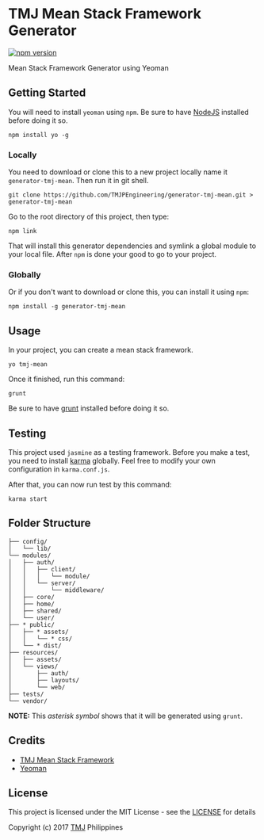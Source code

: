 # TMJ Mean Stack Framework Generator
[![npm version](https://img.shields.io/npm/v/generator-tmj-mean.svg)](https://www.npmjs.org/package/generator-tmj-mean)

Mean Stack Framework Generator using Yeoman

## Getting Started

You will need to install `yeoman` using `npm`. Be sure to have [NodeJS](https://nodejs.org/en/download/) installed before doing it so.

```
npm install yo -g
```

### Locally

You need to download or clone this to a new project locally name it `generator-tmj-mean`. Then run it in git shell.

```
git clone https://github.com/TMJPEngineering/generator-tmj-mean.git > generator-tmj-mean
```

Go to the root directory of this project, then type:

```
npm link
```

That will install this generator dependencies and symlink a global module to your local file. After `npm` is done your good to go to your project.

### Globally

Or if you don't want to download or clone this, you can install it using `npm`:

```
npm install -g generator-tmj-mean
```

## Usage

In your project, you can create a mean stack framework.

```
yo tmj-mean
```

Once it finished, run this command:

```
grunt
```

Be sure to have [grunt](https://gruntjs.com/) installed before doing it so.

## Testing

This project used `jasmine` as a testing framework. Before you make a test, you need to install [karma](https://karma-runner.github.io/latest/intro/installation.html) globally. Feel free to modify your own configuration in `karma.conf.js`.

After that, you can now run test by this command:

```
karma start
```

## Folder Structure

```
├── config/
│   └── lib/
└── modules/
│   ├── auth/
│   │   ├── client/
│   │   │   └── module/
│   │   └── server/
│   │       └── middleware/
│   ├── core/
│   ├── home/
│   ├── shared/
│   └── user/
├── * public/
│   ├── * assets/
│   │   └── * css/
│   └── * dist/
├── resources/
│   ├── assets/
│   └── views/
│       ├── auth/
│       ├── layouts/
│       └── web/
├── tests/
└── vendor/
```

**NOTE:** This *asterisk symbol* shows that it will be generated using `grunt`.

## Credits

- [TMJ Mean Stack Framework](https://github.com/TMJPEngineering/mean-stack-framework)
- [Yeoman](http://yeoman.io/)

## License

This project is licensed under the MIT License - see the [LICENSE](https://github.com/TMJPEngineering/generator-tmj-mean/blob/master/LICENSE) for details

Copyright (c) 2017 [TMJ](http://www.tmj.jp/en/) Philippines